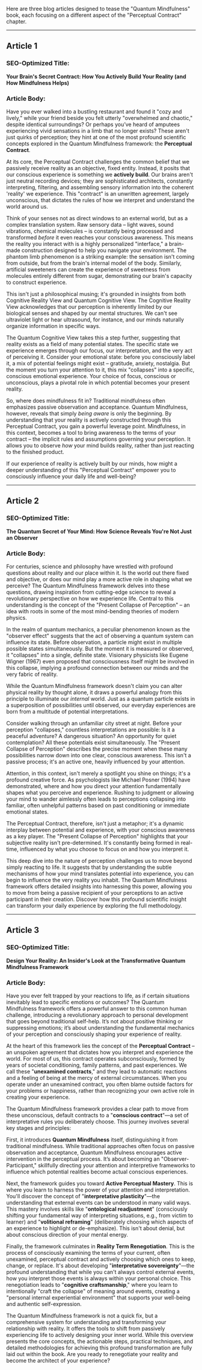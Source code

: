 Here are three blog articles designed to tease the "Quantum Mindfulness" book, each focusing on a different aspect of the "Perceptual Contract" chapter.

---

## Article 1

### SEO-Optimized Title:
**Your Brain's Secret Contract: How You Actively Build Your Reality (and How Mindfulness Helps)**

### Article Body:

Have you ever walked into a bustling restaurant and found it "cozy and lively," while your friend beside you felt utterly "overwhelmed and chaotic," despite identical surroundings? Or perhaps you’ve heard of amputees experiencing vivid sensations in a limb that no longer exists? These aren't just quirks of perception; they hint at one of the most profound scientific concepts explored in the Quantum Mindfulness framework: the **Perceptual Contract**.

At its core, the Perceptual Contract challenges the common belief that we passively receive reality as an objective, fixed entity. Instead, it posits that our conscious experience is something we **actively build**. Our brains aren't just neutral recording devices; they are sophisticated architects, constantly interpreting, filtering, and assembling sensory information into the coherent 'reality' we experience. This "contract" is an unwritten agreement, largely unconscious, that dictates the rules of how we interpret and understand the world around us.

Think of your senses not as direct windows to an external world, but as a complex translation system. Raw sensory data – light waves, sound vibrations, chemical molecules – is constantly being processed and transformed *before* it even reaches your conscious awareness. This means the reality you interact with is a highly personalized "interface," a brain-made construction designed to help you navigate your environment. The phantom limb phenomenon is a striking example: the sensation isn't coming from outside, but from the brain's internal model of the body. Similarly, artificial sweeteners can create the experience of sweetness from molecules entirely different from sugar, demonstrating our brain's capacity to construct experience.

This isn't just a philosophical musing; it's grounded in insights from both Cognitive Reality View and Quantum Cognitive View. The Cognitive Reality View acknowledges that our perception is inherently limited by our biological senses and shaped by our mental structures. We can't see ultraviolet light or hear ultrasound, for instance, and our minds naturally organize information in specific ways.

The Quantum Cognitive View takes this a step further, suggesting that reality exists as a field of many potential states. The specific state we experience emerges through our focus, our interpretation, and the very act of perceiving it. Consider your emotional state: before you consciously label it, a mix of potential feelings might exist – gratitude, anxiety, nostalgia. But the moment you turn your attention to it, this mix "collapses" into a specific, conscious emotional experience. Your choice of focus, conscious or unconscious, plays a pivotal role in which potential becomes your present reality.

So, where does mindfulness fit in? Traditional mindfulness often emphasizes passive observation and acceptance. Quantum Mindfulness, however, reveals that simply *being aware* is only the beginning. By understanding that your reality is actively constructed through this Perceptual Contract, you gain a powerful leverage point. Mindfulness, in this context, becomes a tool to bring awareness to the terms of your contract – the implicit rules and assumptions governing your perception. It allows you to observe *how* your mind builds reality, rather than just reacting to the finished product.

If our experience of reality is actively built by our minds, how might a deeper understanding of this "Perceptual Contract" empower you to consciously influence your daily life and well-being?

---

## Article 2

### SEO-Optimized Title:
**The Quantum Secret of Your Mind: How Science Reveals You're Not Just an Observer**

### Article Body:

For centuries, science and philosophy have wrestled with profound questions about reality and our place within it. Is the world out there fixed and objective, or does our mind play a more active role in shaping what we perceive? The Quantum Mindfulness framework delves into these questions, drawing inspiration from cutting-edge science to reveal a revolutionary perspective on how we experience life. Central to this understanding is the concept of the "Present Collapse of Perception" – an idea with roots in some of the most mind-bending theories of modern physics.

In the realm of quantum mechanics, a peculiar phenomenon known as the "observer effect" suggests that the act of observing a quantum system can influence its state. Before observation, a particle might exist in multiple possible states simultaneously. But the moment it is measured or observed, it "collapses" into a single, definite state. Visionary physicists like Eugene Wigner (1967) even proposed that consciousness itself might be involved in this collapse, implying a profound connection between our minds and the very fabric of reality.

While the Quantum Mindfulness framework doesn't claim you can alter physical reality by thought alone, it draws a powerful analogy from this principle to illuminate our *internal* world. Just as a quantum particle exists in a superposition of possibilities until observed, our everyday experiences are born from a multitude of potential interpretations.

Consider walking through an unfamiliar city street at night. Before your perception "collapses," countless interpretations are possible: Is it a peaceful adventure? A dangerous situation? An opportunity for quiet contemplation? All these potentials exist simultaneously. The "Present Collapse of Perception" describes the precise moment when these many possibilities narrow down into one clear, conscious awareness. This isn't a passive process; it's an active one, heavily influenced by your attention.

Attention, in this context, isn't merely a spotlight you shine on things; it's a profound creative force. As psychologists like Michael Posner (1994) have demonstrated, where and how you direct your attention fundamentally shapes what you perceive and experience. Rushing to judgment or allowing your mind to wander aimlessly often leads to perceptions collapsing into familiar, often unhelpful patterns based on past conditioning or immediate emotional states.

The Perceptual Contract, therefore, isn't just a metaphor; it's a dynamic interplay between potential and experience, with your conscious awareness as a key player. The "Present Collapse of Perception" highlights that your subjective reality isn't pre-determined. It's constantly being formed in real-time, influenced by what you choose to focus on and how you interpret it.

This deep dive into the nature of perception challenges us to move beyond simply reacting to life. It suggests that by understanding the subtle mechanisms of how your mind translates potential into experience, you can begin to influence the very reality you inhabit. The Quantum Mindfulness framework offers detailed insights into harnessing this power, allowing you to move from being a passive recipient of your perceptions to an active participant in their creation. Discover how this profound scientific insight can transform your daily experience by exploring the full methodology.

---

## Article 3

### SEO-Optimized Title:
**Design Your Reality: An Insider's Look at the Transformative Quantum Mindfulness Framework**

### Article Body:

Have you ever felt trapped by your reactions to life, as if certain situations inevitably lead to specific emotions or outcomes? The Quantum Mindfulness framework offers a powerful answer to this common human challenge, introducing a revolutionary approach to personal development that goes beyond traditional self-help. It’s not about positive thinking or suppressing emotions; it’s about understanding the fundamental mechanics of your perception and consciously shaping your experience of reality.

At the heart of this framework lies the concept of the **Perceptual Contract** – an unspoken agreement that dictates how you interpret and experience the world. For most of us, this contract operates subconsciously, formed by years of societal conditioning, family patterns, and past experiences. We call these "**unexamined contracts**," and they lead to automatic reactions and a feeling of being at the mercy of external circumstances. When you operate under an unexamined contract, you often blame outside factors for your problems or happiness, rather than recognizing your own active role in creating your experience.

The Quantum Mindfulness framework provides a clear path to move from these unconscious, default contracts to a "**conscious contract**"—a set of interpretative rules you deliberately choose. This journey involves several key stages and principles:

First, it introduces **Quantum Mindfulness** itself, distinguishing it from traditional mindfulness. While traditional approaches often focus on passive observation and acceptance, Quantum Mindfulness encourages active intervention in the perceptual process. It’s about becoming an "Observer-Participant," skillfully directing your attention and interpretive frameworks to influence which potential realities become actual conscious experiences.

Next, the framework guides you toward **Active Perceptual Mastery**. This is where you learn to harness the power of your attention and interpretation. You'll discover the concept of "**interpretative plasticity**"—the understanding that external events can be understood in many valid ways. This mastery involves skills like "**ontological readjustment**" (consciously shifting your fundamental way of interpreting situations, e.g., from victim to learner) and "**volitional reframing**" (deliberately choosing which aspects of an experience to highlight or de-emphasize). This isn't about denial, but about conscious direction of your mental energy.

Finally, the framework culminates in **Reality Term Renegotiation**. This is the process of consciously examining the terms of your current, often unexamined, perceptual contract and actively choosing which ones to keep, change, or replace. It's about developing "**interpretative sovereignty**"—the profound understanding that while you can't always control external events, how you interpret those events is always within your personal choice. This renegotiation leads to "**cognitive craftsmanship**," where you learn to intentionally "craft the collapse" of meaning around events, creating a "personal internal experiential environment" that supports your well-being and authentic self-expression.

The Quantum Mindfulness framework is not a quick fix, but a comprehensive system for understanding and transforming your relationship with reality. It offers the tools to shift from passively experiencing life to actively designing your inner world. While this overview presents the core concepts, the actionable steps, practical techniques, and detailed methodologies for achieving this profound transformation are fully laid out within the book. Are you ready to renegotiate your reality and become the architect of your experience?